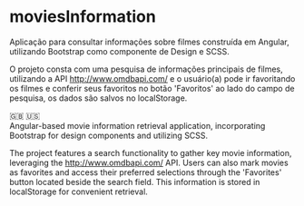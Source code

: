 # moviesInformation

Aplicação para consultar informações sobre filmes construída em Angular, utilizando Bootstrap como componente de Design e SCSS.

O projeto consta com uma pesquisa de informações principais de filmes, utilizando a API http://www.omdbapi.com/ e o usuário(a) pode ir favoritando os filmes e conferir seus favoritos no botão 'Favoritos' ao lado do campo de pesquisa, os dados são salvos no localStorage.

:uk: :us: <br>
Angular-based movie information retrieval application, incorporating Bootstrap for design components and utilizing SCSS.

The project features a search functionality to gather key movie information, leveraging the http://www.omdbapi.com/ API. Users can also mark movies as favorites and access their preferred selections through the 'Favorites' button located beside the search field. This information is stored in localStorage for convenient retrieval.
